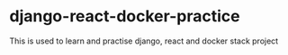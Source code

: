 # django-react-docker-practice
This is used to learn and practise django, react and docker stack project
